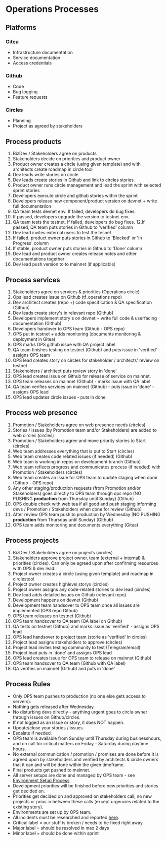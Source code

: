 # Operations Processes 

## Platforms

### Gitea

- Infrastructure documentation
- Service documentation
- Access credentials

### Github

- Code
- Bug logging 
- Feature requests

### Circles

- Planning
- Project as agreed by stakeholders


## Process products 
1. BizDev / Stakeholders agree on products
2. Stakeholders decide on priorities and product owner
3. Product owner creates a circle (using given template) and with architects create roadmap in circle tool
4. Dev leads write stories on circle
5. Dev leads create stories in Github and link to circles stories.
6. Product owner runs circle management and lead the sprint with selected sprint stories
7. Developers execute circle and github stories within the sprint
8. Developers release new component/product version on devnet + write full documentation
9. QA team tests devnet env. If failed, developers do bug fixes.
10. If passed, developers upgrade the version to testnet env.
11. QA team tests the testnet. If failed, developers do bug fixes.
12.If passed, QA team puts stories in Github to 'verified' column
13. Dev lead invites external users to test the tesnet
14. If failed, product owner puts stories in Github to 'Blocked' or 'in Progress' column
15. If stable, product owner puts stories in Github to 'Done' column
16. Dev lead and product owner creates release notes and other documentations together
17. Dev lead push version to to mainnet (if applicable)


## Process services
1. Stakeholders agree on services & priorities (Operations circle)
2. Ops lead creates issue on Github (tf_operations repo)
3. Dev architect creates (repo +) code specification & QA specification (Github)
4. Dev leads create story's in relevant repo (Github)
5. Developers implement story's on devnet + write full code & userfacing documentation (Github)
6. Developers handover to OPS team (Github - OPS repo)
7. OPS put in testnet + adds monitoring (documents monitoring & deployment in Gitea)
8. OPS marks OPS github issue with QA project label
9. QA team finishes testing on testnet (Github) and puts issue in 'verified' - assigns OPS team
10. OPS lead creates story on circles for stakeholder / architects' review on testnet
11. Stakeholders / architect puts review story in 'done'
12. OPS lead creates issue on Github for release of service on mainnet.
13. OPS team releases on mainnet (Github) - marks issue with QA label
14. QA team verifies services on mainnet (Github) - puts issue in 'done' - assigns OPS lead
15. OPS lead updates circle issues - puts in done


## Process web presence
1. Promotion / Stakeholders agree on web presence needs (circles)
2. Stories / issues (by Promotion team and/or Stakeholders) are added to web circles (circles)
3. Promotion / Stakeholders agree and move priority stories to Start (circles)
4. Web team addresses everything that is put to Start (circles)
5. Web team creates code related issues (if needed) (Github)
6. Web team is working in repos on development branch (Github)
7. Web team reflects progress and communicates process (if needed) with Promotion / Stakeholders (circles)
8. Web team creates an issue for OPS team to update staging when done (Github - OPS repo)
9. Any other staging/production requests (from Promotion and/or Stakeholders) goes directly to OPS team through ops repo (NO PUSHING **production** from Thursday until Sunday) (Github)
10. OPS double check with web tea if all good and push staging informing devs / Promotion / Stakeholders when done for review (Github)
11. After review OPS team push to production by Wednesday (NO PUSHING **production** from Thursday until Sunday) (Github)
12. OPS team adds monitoring and documents everything (Gitea)

## Process projects
1. BizDev / Stakeholders agree on projects (circles)
2. Stakeholders approve project owner, team (external + internal) & priorities (circles). Can only be agreed upon after confirming resources with OPS & dev lead.
3. Project owner creates a circle (using given template) and roadmap in circlestool
4. Project owner creates highlevel storys (circles)
5. Project owner assigns any code-related stories to dev lead (circles)
6. Dev lead adds detailed issues on Github (relevant repo)
9. Development happens on devnet (Github)
10. Development team handsover to OPS team once all issues are implemented (OPS repo Github)
11. OPS team releases on testnet (Github)
12. OPS team handsover to QA team (QA label on Github)
13. QA tests on testnet (Github) and marks issue as 'verified' - assigns OPS lead
14. OPS lead handsover to project team (storie as 'verified' in circles)
15. Project lead assigns stakeholders to approve (circles)
16. Project lead invites testing community to test (Telegram/email)
17. Project lead puts in 'done' and assigns OPS lead
18. OPS lead creates issue for OPS team to release on mainnet (Github)
19. OPS team handsover to QA team (Github with QA label)
20. QA verifies on mainnet (Github) and puts in 'done'


## Process Rules
- Only OPS team pushes to production (no one else gets access to servers).
- Nothing gets released after Wednesday.
- No disturbing devs directly - anything urgent goes to circle owner through issues on Github/circles.
- If not logged as an issue or story, it does NOT happen.
- Update/close your stories / issues.
- Escalate if needed.
- OPS team is available from Sunday until Thursday during businesshours, and on call for critical matters on Friday - Saturday during daytime hours. 
- No external communication / promotion / promises are done before it is agreed upon by stakeholders and verified by architects & circle owners that it can and will be done within the given timeframe.
- Final products get pushed to mainnet.
- All server setups are done and managed by OPS team - see [Environment Setup Process](https://github.com/threefoldtech/home/blob/master/contribution/operations_process.md).
- Development priorities will be finished before new priorities and stories get decided on. 
- Priorities get decided on and approved on stakeholders call, no new projects or prios in between these calls (except urgencies related to the existing story).
- Environments are set up by OPS team. 
- All incidents must be researched and reported [here](https://github.com/threefoldtech/tf_operations/tree/master/research/incident_reports). 
- Critical label = our stuff is broken / needs to be fixed right away
- Major label = should be resolved in max 2 days
- Minor label = should be done within sprint

